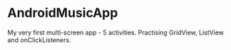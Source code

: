 # AndroidMusicApp
My very first multi-screen app - 5 activities.
Practising GridView, ListView and onClickListeners.
